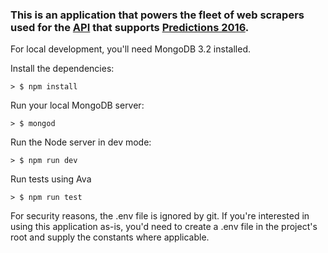 ### This is an application that powers the fleet of web scrapers used for the [API](https://github.com/marciaga/prediction-api) that supports [Predictions 2016](https://github.com/melismae/prediction2016).

For local development, you'll need MongoDB 3.2 installed.

Install the dependencies:
```
> $ npm install
```
Run your local MongoDB server:
```
> $ mongod
```

Run the Node server in dev mode:
```
> $ npm run dev
```

Run tests using Ava
```
> $ npm run test
```

For security reasons, the .env file is ignored by git. If you're interested in using this application as-is, you'd need to create a .env file in the project's root and supply the constants where applicable.
